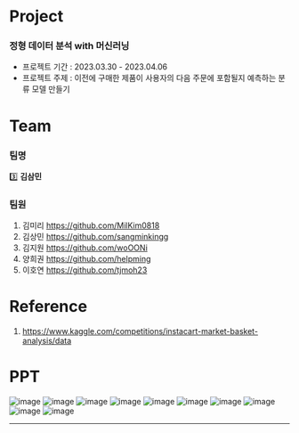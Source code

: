 # Project
### 정형 데이터 분석 with 머신러닝
* 프로젝트 기간 : 2023.03.30 - 2023.04.06
* 프로젝트 주제 : 이전에 구매한 제품이 사용자의 다음 주문에 포함될지 예측하는 분류 모델 만들기

# Team
### 팀명
:three: **김삼민**
### 팀원 
1. 김미리 https://github.com/MilKim0818
2. 김상민 https://github.com/sangminkingg 
3. 김지원 https://github.com/woOONi
4. 양희권 https://github.com/helpming
5. 이호연 https://github.com/tjmoh23

# Reference
1. https://www.kaggle.com/competitions/instacart-market-basket-analysis/data

# PPT
![image](https://user-images.githubusercontent.com/124236172/234579357-cc6ad417-3b78-4def-b88c-b3c3023e667f.png)
![image](https://user-images.githubusercontent.com/124236172/234579438-55cbeb23-3bd9-42e6-9f87-19d70cc2242a.png)
![image](https://user-images.githubusercontent.com/124236172/234579501-c0fcf310-a8c0-42bb-8a86-f50b4b381fe0.png)
![image](https://user-images.githubusercontent.com/124236172/234579553-e7320d0e-6a0c-4906-abb3-cc25b91e639c.png)
![image](https://user-images.githubusercontent.com/124236172/234579622-2e7cd801-30ba-429c-a08f-9301f76b93c4.png)
![image](https://user-images.githubusercontent.com/124236172/234579699-0a236032-6cbe-4db8-b67c-bd409a8e646a.png)
![image](https://user-images.githubusercontent.com/124236172/234581447-0d0cd099-3e75-411d-b559-462c4fb38075.png)
![image](https://user-images.githubusercontent.com/124236172/234581509-f72ef1d1-a58f-4525-98e5-71c02fd57df3.png)
![image](https://user-images.githubusercontent.com/124236172/234581575-318ba343-a5f4-470f-87f9-7d0ffbef8732.png)
![image](https://user-images.githubusercontent.com/124236172/234581607-dbab177f-6cab-4c4b-a41f-51490ad9082a.png)

---
